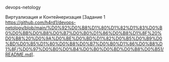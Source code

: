 devops-netology

Виртуализация и Контейнеризация 
[Задание 1 https://github.com/h4rd1/devops-netology/blob/main/%D0%92%D0%B8%D1%80%D1%82%D1%83%D0%B0%D0%BB%D0%B8%D0%B7%D0%B0%D1%86%D0%B8%D1%8F%20%D0%B8%20%D0%9A%D0%BE%D0%BD%D1%82%D0%B5%D0%B9%D0%BD%D0%B5%D1%80%D0%B8%D0%B7%D0%B0%D1%86%D0%B8%D1%8F/%D0%97%D0%B0%D0%B4%D0%B0%D0%BD%D0%B8%D0%B51/README.md].



